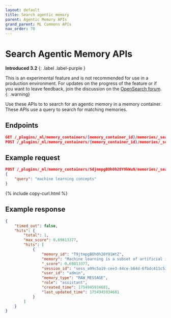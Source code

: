 ```yaml
---
layout: default
title: Search agentic memory
parent: Agentic Memory APIs
grand_parent: ML Commons APIs
nav_order: 70
---
```


# Search Agentic Memory APIs
**Introduced 3.2**
{: .label .label-purple }

This is an experimental feature and is not recommended for use in a production environment. For updates on the progress of the feature or if you want to leave feedback, join the discussion on the [OpenSearch forum](https://forum.opensearch.org/).    
{: .warning}

Use these APIs to to search for an agentic memory in a memory container. These APIs use a query to search for matching memories.

## Endpoints

```json
GET /_plugins/_ml/memory_containers/{memory_container_id}/memories/_search
POST /_plugins/_ml/memory_containers/{memory_container_id}/memories/_search
```

## Example request

```json
POST /_plugins/_ml/memory_containers/SdjmmpgBOh0h20Y9kWuN/memories/_search
{
    "query": "machine learning concepts"
}
```
{% include copy-curl.html %}

## Example response

```json
{
    "timed_out": false,
    "hits": {
        "total": 1,
        "max_score": 0.69813377,
        "hits": [
            {
                "memory_id": "T9jtmpgBOh0h20Y91WtZ",
                "memory": "Machine learning is a subset of artificial intelligence",
                "_score": 0.69813377,
                "session_id": "sess_a99c5a19-cee3-44ce-b64d-6fbdc411c537",
                "user_id": "admin",
                "memory_type": "RAW_MESSAGE",
                "role": "assistant",
                "created_time": 1754945934681,
                "last_updated_time": 1754945934681
            }
        ]
    }
}
```